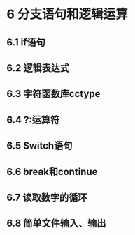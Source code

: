 # 6 分支语句和逻辑运算
## 6.1 if语句
## 6.2 逻辑表达式
## 6.3 字符函数库cctype
## 6.4 ?:运算符
## 6.5 Switch语句
## 6.6 break和continue
## 6.7 读取数字的循环
## 6.8 简单文件输入、输出